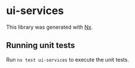 # ui-services

This library was generated with [Nx](https://nx.dev).

## Running unit tests

Run `nx test ui-services` to execute the unit tests.

